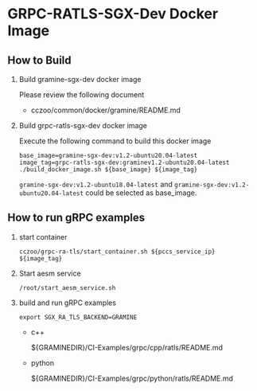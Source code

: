 # GRPC-RATLS-SGX-Dev Docker Image

## How to Build

1. Build gramine-sgx-dev docker image

    Please review the following document

    - cczoo/common/docker/gramine/README.md

2. Build grpc-ratls-sgx-dev docker image

    Execute the following command to build this docker image

    ```
    base_image=gramine-sgx-dev:v1.2-ubuntu20.04-latest
    image_tag=grpc-ratls-sgx-dev:graminev1.2-ubuntu20.04-latest
    ./build_docker_image.sh ${base_image} ${image_tag}
    ```

    `gramine-sgx-dev:v1.2-ubuntu18.04-latest` and `gramine-sgx-dev:v1.2-ubuntu20.04-latest` 
    could be selected as base_image.

## How to run gRPC examples

1. start container

    ```
    cczoo/grpc-ra-tls/start_container.sh ${pccs_service_ip} ${image_tag}
    ```

2. Start aesm service

    ```
    /root/start_aesm_service.sh
    ```

3. build and run gRPC examples

    ```
    export SGX_RA_TLS_BACKEND=GRAMINE
    ```

    - c++

        ${GRAMINEDIR}/CI-Examples/grpc/cpp/ratls/README.md

    - python

        ${GRAMINEDIR}/CI-Examples/grpc/python/ratls/README.md
